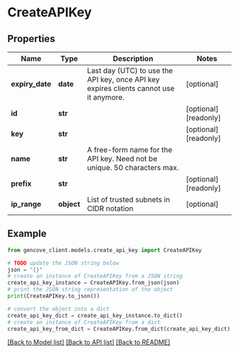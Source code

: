 # CreateAPIKey


## Properties

Name | Type | Description | Notes
------------ | ------------- | ------------- | -------------
**expiry_date** | **date** | Last day (UTC) to use the API key, once API key expires clients cannot use it anymore. | [optional]
**id** | **str** |  | [optional] [readonly]
**key** | **str** |  | [optional] [readonly]
**name** | **str** | A free-form name for the API key. Need not be unique. 50 characters max. |
**prefix** | **str** |  | [optional] [readonly]
**ip_range** | **object** | List of trusted subnets in CIDR notation | [optional]

## Example

```python
from gencove_client.models.create_api_key import CreateAPIKey

# TODO update the JSON string below
json = "{}"
# create an instance of CreateAPIKey from a JSON string
create_api_key_instance = CreateAPIKey.from_json(json)
# print the JSON string representation of the object
print(CreateAPIKey.to_json())

# convert the object into a dict
create_api_key_dict = create_api_key_instance.to_dict()
# create an instance of CreateAPIKey from a dict
create_api_key_from_dict = CreateAPIKey.from_dict(create_api_key_dict)
```
[[Back to Model list]](../README.md#documentation-for-models) [[Back to API list]](../README.md#documentation-for-api-endpoints) [[Back to README]](../README.md)
